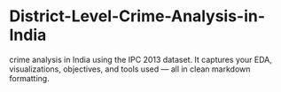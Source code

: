 # District-Level-Crime-Analysis-in-India
crime analysis in India using the IPC 2013 dataset. It captures your EDA, visualizations, objectives, and tools used — all in clean markdown formatting.
